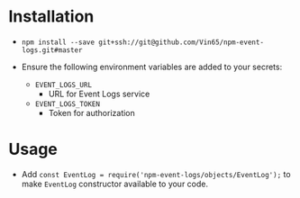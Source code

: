 # Installation
* `npm install --save git+ssh://git@github.com/Vin65/npm-event-logs.git#master`

* Ensure the following environment variables are added to your secrets:
  * `EVENT_LOGS_URL`
    - URL for Event Logs service
  * `EVENT_LOGS_TOKEN`
    - Token for authorization

# Usage
* Add `const EventLog = require('npm-event-logs/objects/EventLog');` to make `EventLog` constructor available to your code.
